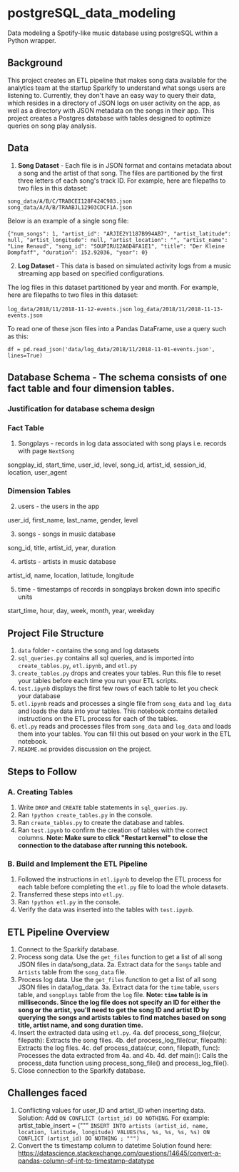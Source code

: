 # postgreSQL_data_modeling
Data modeling a Spotify-like music database using postgreSQL within a Python wrapper.

## Background
This project creates an ETL pipeline that makes song data available for the analytics team at the startup Sparkify to understand what songs users are listening to.
Currently, they don't have an easy way to query their data, which resides in a directory of JSON logs on user activity on the app, as well as a directory with JSON metadata on the songs in their app. This project creates a Postgres database with tables designed to optimize queries on song play analysis.

## Data
1. **Song Dataset** - Each file is in JSON format and contains metadata about a song and the artist of that song. 
The files are partitioned by the first three letters of each song's track ID. For example, here are filepaths to two files in this dataset:

`song_data/A/B/C/TRABCEI128F424C983.json`
`song_data/A/A/B/TRAABJL12903CDCF1A.json`

Below is an example of a single song file:

`{"num_songs": 1, "artist_id": "ARJIE2Y1187B994AB7", "artist_latitude": null, "artist_longitude": null, "artist_location": "", "artist_name": "Line Renaud", "song_id": "SOUPIRU12A6D4FA1E1", "title": "Der Kleine Dompfaff", "duration": 152.92036, "year": 0}`

2. **Log Dataset** - This data is based on simulated activity logs from a music streaming app based on specified configurations.

The log files in this dataset partitioned by year and month. For example, here are filepaths to two files in this dataset:

`log_data/2018/11/2018-11-12-events.json`
`log_data/2018/11/2018-11-13-events.json`

To read one of these json files into a Pandas DataFrame, use a query such as this:

`df = pd.read_json('data/log_data/2018/11/2018-11-01-events.json', lines=True)`

## Database Schema - The schema consists of one fact table and four dimension tables.

### Justification for database schema design

### Fact Table
1. Songplays - records in log data associated with song plays i.e. records with page `NextSong`

songplay_id, start_time, user_id, level, song_id, artist_id, session_id, location, user_agent

### Dimension Tables
2. users - the users in the app

user_id, first_name, last_name, gender, level

3. songs - songs in music database

song_id, title, artist_id, year, duration

4. artists - artists in music database

artist_id, name, location, latitude, longitude

5. time - timestamps of records in songplays broken down into specific units

start_time, hour, day, week, month, year, weekday

## Project File Structure
1. `data` folder - contains the song and log datasets
2. `sql_queries.py` contains all sql queries, and is imported into `create_tables.py`, `etl.ipynb`, and `etl.py`
3. `create_tables.py` drops and creates your tables. Run this file to reset your tables before each time you run your ETL scripts.
4. `test.ipynb` displays the first few rows of each table to let you check your database
5. `etl.ipynb` reads and processes a single file from `song_data` and `log_data` and loads the data into your tables. This notebook contains detailed instructions on the ETL process for each of the tables.
6. `etl.py` reads and processes files from `song_data` and `log_data` and loads them into your tables. You can fill this out based on your work in the ETL notebook.
7. `README.md` provides discussion on the project.

## Steps to Follow
### A. Creating Tables
1. Write `DROP` and `CREATE` table statements in `sql_queries.py`.
2. Ran `!python create_tables.py` in the console.
3. Ran `create_tables.py` to create the database and tables.
4. Ran `test.ipynb` to confirm the creation of tables with the correct columns. __Note: Make sure to click "Restart kernel" to close the connection to the database after running this notebook.__

### B. Build and Implement the ETL Pipeline
1. Followed the instructions in `etl.ipynb` to develop the ETL process for each table before completing the `etl.py` file to load the whole datasets.
2. Transferred these steps into `etl.py`.
3. Ran `!python etl.py` in the console.
4. Verify the data was inserted into the tables with `test.ipynb`.

## ETL Pipeline Overview
1. Connect to the Sparkify database.
2. Process song data. Use the `get_files` function to get a list of all song JSON files in data/song_data.
2a. Extract data for the `Songs` table and `Artists` table from the `song_data` file.
3. Process log data. Use the `get_files` function to get a list of all song JSON files in data/log_data.
3a. Extract data for the `time` table, `users` table, and `songplays` table from the `log` file.
__Note: `time` table is in milliseconds. Since the log file does not specify an ID for either the song or the artist, you'll need to get the song ID and artist ID by querying the songs and artists tables to find matches based on song title, artist name, and song duration time.__
4. Insert the extracted data using `etl.py`.
4a. def process_song_file(cur, filepath): Extracts the song files.
4b. def process_log_file(cur, filepath): Extracts the log files.
4c. def process_data(cur, conn, filepath, func): Processes the data extracted from 4a. and 4b.
4d. def main(): Calls the process_data function using process_song_file() and process_log_file().
5. Close connection to the Sparkify database.

## Challenges faced
1. Conflicting values for user_ID and artist_ID when inserting data.
Solution: Add `ON CONFLICT (artist_id) DO NOTHING`.
For example:
artist_table_insert = ("""
`INSERT INTO artists (artist_id, name, location, latitude, longitude)
    VALUES(%s, %s, %s, %s, %s)
    ON CONFLICT (artist_id) DO NOTHING
    ;
""")`
2. Convert the ts timestamp column to datetime
Solution found here: https://datascience.stackexchange.com/questions/14645/convert-a-pandas-column-of-int-to-timestamp-datatype
